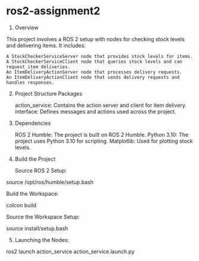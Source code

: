 # ros2-assignment2
1. Overview

This project involves a ROS 2 setup with nodes for checking stock levels and delivering items. It includes:

    A StockCheckerServiceServer node that provides stock levels for items.
    A StockCheckerServiceClient node that queries stock levels and can request item deliveries.
    An ItemDeliveryActionServer node that processes delivery requests.
    An ItemDeliveryActionClient node that sends delivery requests and handles responses.

2. Project Structure
   Packages

    action_service: Contains the action server and client for item delivery.
    interface: Defines messages and actions used across the project.
3. Dependencies

    ROS 2 Humble: The project is built on ROS 2 Humble.
    Python 3.10: The project uses Python 3.10 for scripting.
    Matplotlib: Used for plotting stock levels.
 
4. Build the Project

    Source ROS 2 Setup:

source /opt/ros/humble/setup.bash

Build the Workspace:

colcon build

Source the Workspace Setup:

source install/setup.bash    

5. Launching the Nodes:

ros2 launch action_service action_service.launch.py



